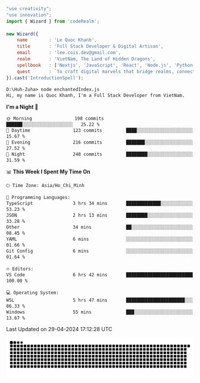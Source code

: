 <!--x axis divider-->

```js 
"use creativity";
"use innovation";
import { Wizard } from 'codeRealm';

new Wizard({
    name        : 'Le Quoc Khanh',
    title       : 'Full Stack Developer & Digital Artisan',
    email       : 'lee.cois.dev@gmail.com',
    realm       : 'VietNam, The Land of Hidden Dragons',
    spellbook   : ['Nextjs', 'JavaScript', 'React', 'Node.js', 'Python', 'Django', 'Cloud Services'],
    quest       : `To craft digital marvels that bridge realms, connect cultures, and bring imagination to life.`,
}).cast('IntroductionSpell');
```

```cmd
D:\Huh-Zuha> node enchantedIndex.js
Hi, my name is Quoc Khanh, I'm a Full Stack Developer from VietNam.
```
<!--START_SECTION:waka-->
**I'm a Night 🦉** 

```text
🌞 Morning                198 commits         ██████░░░░░░░░░░░░░░░░░░░   25.22 % 
🌆 Daytime                123 commits         ████░░░░░░░░░░░░░░░░░░░░░   15.67 % 
🌃 Evening                216 commits         ███████░░░░░░░░░░░░░░░░░░   27.52 % 
🌙 Night                  248 commits         ████████░░░░░░░░░░░░░░░░░   31.59 % 
```


📊 **This Week I Spent My Time On** 

```text
🕑︎ Time Zone: Asia/Ho_Chi_Minh

💬 Programming Languages: 
TypeScript               3 hrs 34 mins       █████████████░░░░░░░░░░░░   53.23 % 
JSON                     2 hrs 13 mins       ████████░░░░░░░░░░░░░░░░░   33.28 % 
Other                    34 mins             ██░░░░░░░░░░░░░░░░░░░░░░░   08.45 % 
YAML                     6 mins              ░░░░░░░░░░░░░░░░░░░░░░░░░   01.66 % 
Git Config               6 mins              ░░░░░░░░░░░░░░░░░░░░░░░░░   01.64 % 

🔥 Editors: 
VS Code                  6 hrs 42 mins       █████████████████████████   100.00 % 

💻 Operating System: 
WSL                      5 hrs 47 mins       ██████████████████████░░░   86.33 % 
Windows                  55 mins             ███░░░░░░░░░░░░░░░░░░░░░░   13.67 % 
```


 Last Updated on 29-04-2024 17:12:28 UTC
<!--END_SECTION:waka-->
<picture>
  <source media="(prefers-color-scheme: dark)" srcset="https://raw.githubusercontent.com/leecois/leecois/output/github-contribution-grid-snake-dark.svg">
  <source media="(prefers-color-scheme: light)" srcset="https://raw.githubusercontent.com/leecois/leecois/output/github-contribution-grid-snake.svg">
  <img alt="github contribution grid snake animation" src="https://raw.githubusercontent.com/leecois/leecois/output/github-contribution-grid-snake.svg">
</picture>
